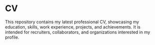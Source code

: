 # CV
This repository contains my latest professional CV, showcasing my education, skills, work experience, projects, and achievements. It is intended for recruiters, collaborators, and organizations interested in my profile.
